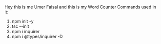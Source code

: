 Hey this is me Umer Faisal and this is my Word Counter
Commands used in it:
1. npm init -y
2. tsc --init
3. npm i inquirer
4. npm i @types/inquirer -D
